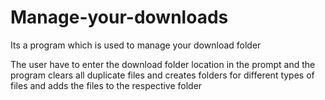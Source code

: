 # Manage-your-downloads
Its a program which is used to manage your  download folder  

The user have to enter the download folder  location  in the prompt and the program clears all duplicate files and creates folders for different types of files and adds the files to the respective folder
